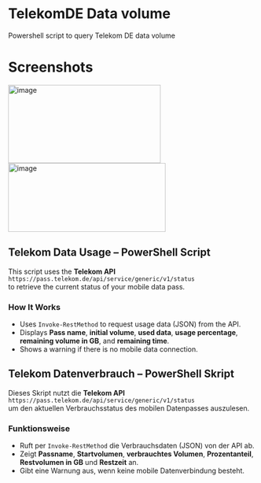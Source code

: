 # TelekomDE Data volume
Powershell script to query Telekom DE data volume

# Screenshots
<img width="310" height="159" alt="image" src="https://github.com/user-attachments/assets/856a471c-698b-4ff8-81ff-73d6849b80b9" />
<img width="320" height="140" alt="image" src="https://github.com/user-attachments/assets/174b1723-2f84-4bad-9865-c25eab1c72be" />

## Telekom Data Usage – PowerShell Script

This script uses the **Telekom API**  
`https://pass.telekom.de/api/service/generic/v1/status`  
to retrieve the current status of your mobile data pass.

### How It Works
- Uses `Invoke-RestMethod` to request usage data (JSON) from the API.
- Displays **Pass name**, **initial volume**, **used data**, **usage percentage**, **remaining volume in GB**, and **remaining time**.
- Shows a warning if there is no mobile data connection.

## Telekom Datenverbrauch – PowerShell Skript

Dieses Skript nutzt die **Telekom API**  
`https://pass.telekom.de/api/service/generic/v1/status`  
um den aktuellen Verbrauchsstatus des mobilen Datenpasses auszulesen.

### Funktionsweise
- Ruft per `Invoke-RestMethod` die Verbrauchsdaten (JSON) von der API ab.
- Zeigt **Passname**, **Startvolumen**, **verbrauchtes Volumen**, **Prozentanteil**, **Restvolumen in GB** und **Restzeit** an.
- Gibt eine Warnung aus, wenn keine mobile Datenverbindung besteht.

